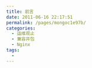 ```yaml
---
title: 前言
date: 2011-06-16 22:17:51
permalink: /pages/mongoc1e97b/
categories:
  - 运维观止
  - 兼容并包
  - Nginx
tags:
  - 
---
```

